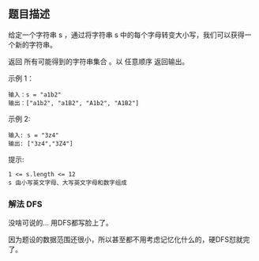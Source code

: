 ## 题目描述
给定一个字符串 s ，通过将字符串 s 中的每个字母转变大小写，我们可以获得一个新的字符串。

返回 所有可能得到的字符串集合 。以 任意顺序 返回输出。

示例 1：
```
输入：s = "a1b2"
输出：["a1b2", "a1B2", "A1b2", "A1B2"]
```
示例 2:
```
输入: s = "3z4"
输出: ["3z4","3Z4"]
```

提示:
```
1 <= s.length <= 12
s 由小写英文字母、大写英文字母和数字组成
```

### 解法 DFS
没啥可说的… 用DFS都写脸上了。

因为题设的数据范围还很小，所以甚至都不用考虑记忆化什么的，硬DFS怼就完了。
